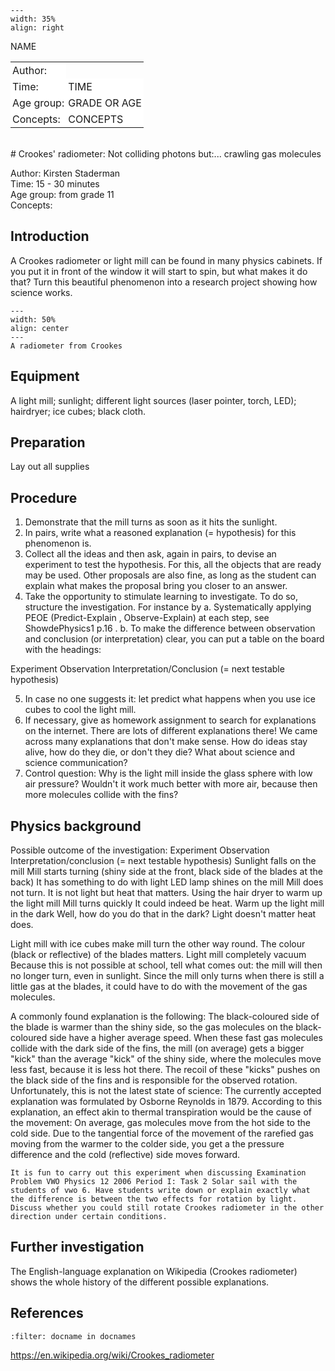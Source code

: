 

<div style="clear: both;">

```{figure} ../../figures/open.png
---
width: 35%
align: right
```

</div>

<table style="width: 100%; border-collapse: collapse; border: none;">
    <tr style="background-color: white;"> 
        <td style="text-align: left; padding: 3px; border: none;">Author:</td
        <td style="text-align: left; padding: 3px; border: none;">NAME</td>
    </tr>
    <tr style="background-color: white;">
        <td style="text-align: left; padding: 3px; border: none;">Time:</td>
        <td style="text-align: left; padding: 3px; border: none;">TIME</td>
    </tr>
    <tr style="background-color: white;">
        <td style="text-align: left; padding: 3px; border: none;">Age group:</td>
        <td style="text-align: left; padding: 3px; border: none;">GRADE OR AGE</td>
    </tr>
    <tr style="background-color: white;">
        <td style="text-align: left; padding: 3px; border: none;">Concepts:</td>
        <td style="text-align: left; padding: 3px; border: none;">CONCEPTS</td>
    </tr>
</table><br>
# Crookes' radiometer: Not colliding photons but:... crawling gas molecules

Author: Kirsten Staderman    \
Time:	15 - 30 minutes  	\
Age group:	from grade 11\
Concepts:	

## Introduction
A Crookes radiometer or light mill can be found in many physics cabinets. If you put it in front of the window it will start to spin, but what makes it do that? Turn this beautiful phenomenon into a research project showing how science works.

```{figure} demo59_figure1.JPG
---
width: 50%
align: center
---
A radiometer from Crookes
```

## Equipment
A light mill; 
sunlight; 
different light sources (laser pointer, torch, LED);
hairdryer; 
ice cubes; 
black cloth.

## Preparation
Lay out all supplies

## Procedure
1.	Demonstrate that the mill turns as soon as it hits the sunlight.
2.	In pairs, write what a reasoned explanation (= hypothesis) for this phenomenon is. 
3.	Collect all the ideas and then ask, again in pairs, to devise an experiment to test the hypothesis. For this, all the objects that are ready may be used. Other proposals are also fine, as long as the student can explain what makes the proposal bring you closer to an answer.
4.	Take the opportunity to stimulate learning to investigate. To do so, structure the investigation. For instance by
a.	Systematically applying PEOE (Predict-Explain , Observe-Explain) at each step, see ShowdePhysics1 p.16 .
b.	To make the difference between observation and conclusion (or interpretation) clear, you can put a table on the board with the headings: 

Experiment Observation Interpretation/Conclusion 
(= next testable hypothesis)
		
5.	In case no one suggests it: let predict what happens when you use ice cubes to cool the light mill. 
6.	If necessary, give as homework assignment to search for explanations on the internet. There are lots of different explanations there!
We came across many explanations that don't make sense. How do ideas stay alive, how do they die, or don't they die? What about science and science communication?
7.	Control question: Why is the light mill inside the glass sphere with low air pressure? Wouldn't it work much better with more air, because then more molecules collide with the fins?

## Physics background
Possible outcome of the investigation:
Experiment Observation Interpretation/conclusion 
(= next testable hypothesis)
Sunlight falls on the mill Mill starts turning (shiny side at the front, black side of the blades at the back) It has something to do with light
LED lamp shines on the mill Mill does not turn.	It is not light but heat that matters.
Using the hair dryer to warm up the light mill Mill turns quickly It could indeed be heat.
Warm up the light mill in the dark Well, how do you do that in the dark?	Light doesn't matter heat does.

Light mill with ice cubes make mill turn the other way round.	The colour (black or reflective) of the blades matters. 
Light mill completely vacuum Because this is not possible at school, tell what comes out: the mill will then no longer turn, even in sunlight.	Since the mill only turns when there is still a little gas at the blades, it could have to do with the movement of the gas molecules. 

A commonly found explanation is the following: The black-coloured side of the blade is warmer than the shiny side, so the gas molecules on the black-coloured side have a higher average speed. When these fast gas molecules collide with the dark side of the fins, the mill (on average) gets a bigger "kick" than the average "kick" of the shiny side, where the molecules move less fast, because it is less hot there. The recoil of these "kicks" pushes on the black side of the fins and is responsible for the observed rotation.
Unfortunately, this is not the latest state of science: The currently accepted explanation was formulated by Osborne Reynolds in 1879. According to this explanation, an effect akin to thermal transpiration would be the cause of the movement: On average, gas molecules move from the hot side to the cold side. Due to the tangential force of the movement of the rarefied gas moving from the warmer to the colder side, you get a the pressure difference and the cold (reflective) side moves forward.

```{tip}
It is fun to carry out this experiment when discussing Examination Problem VWO Physics 12 2006 Period I: Task 2 Solar sail with the students of vwo 6. Have students write down or explain exactly what the difference is between the two effects for rotation by light. Discuss whether you could still rotate Crookes radiometer in the other direction under certain conditions.
```

## Further investigation
The English-language explanation on Wikipedia (Crookes radiometer) shows the whole history of the different possible explanations.

## References
```{bibliography}
:filter: docname in docnames
```
https://en.wikipedia.org/wiki/Crookes_radiometer